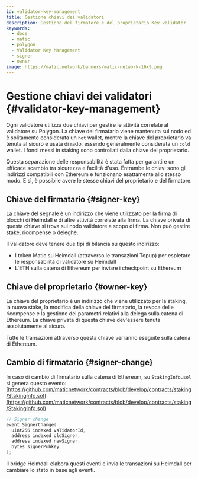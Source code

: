 ```yaml
---
id: validator-key-management
title: Gestione chiavi dei validatori
description: Gestione del firmatore e del proprietario Key validator
keywords:
  - docs
  - matic
  - polygon
  - Validator Key Management
  - signer
  - owner
image: https://matic.network/banners/matic-network-16x9.png
---
```


# Gestione chiavi dei validatori {#validator-key-management}

Ogni validatore utilizza due chiavi per gestire le attività correlate al validatore su Polygon. La chiave del firmatario viene mantenuta sul nodo ed è solitamente considerata un `hot` wallet, mentre la chiave del proprietario va tenuta al sicuro e usata di rado, essendo generalmente considerata un `cold` wallet. I fondi messi in staking sono controllati dalla chiave del proprietario.

Questa separazione delle responsabilità è stata fatta per garantire un efficace scambio tra sicurezza e facilità d'uso. Entrambe le chiavi sono gli indirizzi compatibili con Ethereum e funzionano esattamente allo stesso modo. E sì, è possibile avere le stesse chiavi del proprietario e del firmatore.

## Chiave del firmatario {#signer-key}

La chiave del segnale è un indirizzo che viene utilizzato per la firma di blocchi di Heimdall e di altre attività correlate alla firma. La chiave privata di questa chiave si trova sul nodo validatore a scopo di firma. Non può gestire stake, ricompense o deleghe.

Il validatore deve tenere due tipi di bilancia su questo indirizzo:

- I token Matic su Heimdall (attraverso le transazioni Topup) per espletare le responsabilità di validatore su Heimdall
- L'ETH sulla catena di Ethereum per inviare i checkpoint su Ethereum

## Chiave del proprietario {#owner-key}

La chiave del proprietario è un indirizzo che viene utilizzato per la staking, la nuova stake, la modifica della chiave del firmatario, la revoca delle ricompense e la gestione dei parametri relativi alla delega sulla catena di Ethereum. La chiave privata di questa chiave dev'essere tenuta assolutamente al sicuro.

Tutte le transazioni attraverso questa chiave verranno eseguite sulla catena di Ethereum.

## Cambio di firmatario {#signer-change}

In caso di cambio di firmatario sulla catena di Ethereum, su `StakingInfo.sol` si genera questo evento: [https://github.com/maticnetwork/contracts/blob/develop/contracts/staking/StakingInfo.sol](https://github.com/maticnetwork/contracts/blob/develop/contracts/staking/StakingInfo.sol)

```go
// Signer change
event SignerChange(
  uint256 indexed validatorId,
  address indexed oldSigner,
  address indexed newSigner,
  bytes signerPubkey
);
```

Il bridge Heimdall elabora questi eventi e invia le transazioni su Heimdall per cambiare lo stato in base agli eventi.